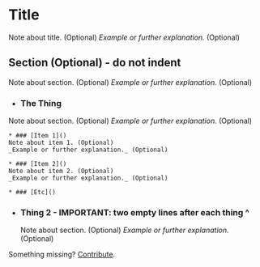 # Title
Note about title. (Optional)
_Example or further explanation._ (Optional)

## Section (Optional) - do not indent
Note about section. (Optional)
_Example or further explanation._ (Optional)

  * ### **The Thing**
  Note about section. (Optional)
  _Example or further explanation._ (Optional)

    * ### [Item 1]()
    Note about item 1. (Optional)
    _Example or further explanation._ (Optional)

    * ### [Item 2]()
    Note about item 2. (Optional)
    _Example or further explanation._ (Optional)

    * ### [Etc]()


  * ### **Thing 2** - IMPORTANT: two empty lines after each thing ^
    Note about section. (Optional)
    _Example or further explanation._ (Optional)


Something missing? [Contribute](https://github.com/o0-o/docsdoc).
